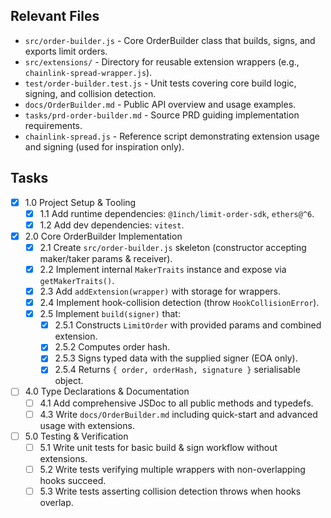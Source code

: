 ## Relevant Files

- `src/order-builder.js` - Core OrderBuilder class that builds, signs, and exports limit orders.
- `src/extensions/` - Directory for reusable extension wrappers (e.g., `chainlink-spread-wrapper.js`).
- `test/order-builder.test.js` - Unit tests covering core build logic, signing, and collision detection.
- `docs/OrderBuilder.md` - Public API overview and usage examples.
- `tasks/prd-order-builder.md` - Source PRD guiding implementation requirements.
- `chainlink-spread.js` - Reference script demonstrating extension usage and signing (used for inspiration only).

## Tasks

- [x] 1.0 Project Setup & Tooling
  - [x] 1.1 Add runtime dependencies: `@1inch/limit-order-sdk`, `ethers@^6`.
  - [x] 1.2 Add dev dependencies: `vitest`.

- [x] 2.0 Core OrderBuilder Implementation
  - [x] 2.1 Create `src/order-builder.js` skeleton (constructor accepting maker/taker params & receiver).
  - [x] 2.2 Implement internal `MakerTraits` instance and expose via `getMakerTraits()`.
  - [x] 2.3 Add `addExtension(wrapper)` with storage for wrappers.
  - [x] 2.4 Implement hook-collision detection (throw `HookCollisionError`).
  - [x] 2.5 Implement `build(signer)` that:
    - [x] 2.5.1 Constructs `LimitOrder` with provided params and combined extension.
    - [x] 2.5.2 Computes order hash.
    - [x] 2.5.3 Signs typed data with the supplied signer (EOA only).
    - [x] 2.5.4 Returns `{ order, orderHash, signature }` serialisable object.

- [ ] 4.0 Type Declarations & Documentation
  - [ ] 4.1 Add comprehensive JSDoc to all public methods and typedefs.
  - [ ] 4.3 Write `docs/OrderBuilder.md` including quick-start and advanced usage with extensions.

- [ ] 5.0 Testing & Verification
  - [ ] 5.1 Write unit tests for basic build & sign workflow without extensions.
  - [ ] 5.2 Write tests verifying multiple wrappers with non-overlapping hooks succeed.
  - [ ] 5.3 Write tests asserting collision detection throws when hooks overlap.
